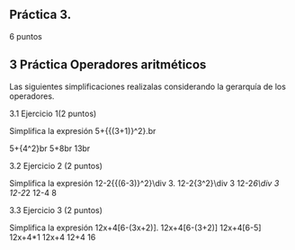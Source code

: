 ## Práctica 3. 

6 puntos

## 3 Práctica Operadores aritméticos

Las siguientes simplificaciones realizalas considerando la gerarquía de los operadores.

3.1 Ejercicio 1(2 puntos)

Simplifica la expresión 5+{{(3+1)}^2}.br

5+{4^2}br
5+8br
13br

3.2 Ejercicio 2 (2 puntos)

Simplifica la expresión 12-2{{(6-3)}^2}\div 3.
12-2{3^2}\div 3
12-2*6\div 3
12-2*2
12-4
8


3.3 Ejercicio 3 (2 puntos)

Simplifica la expresión 12x+4[6-(3x+2)].
12x+4[6-(3+2)]
12x+4[6-5]
12x+4*1
12x+4
12+4
16
